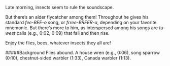 Late morning, insects seem to rule the soundscape. 

But there’s an alder flycatcher among them! Throughout he gives his standard _fee-BEE-o_ song, or _frree-BREER-a_, depending on your favorite mnemonic. But there’s more to him, as interspersed among his songs are _tu-weet_ calls (e.g., 0:02, 0:09) that fall and then rise. 

Enjoy the flies, bees, whatever insects they all are!

#####Background
Flies abound. A house wren (e.g., 0:06), song sparrow (0:10), chestnut-sided warbler (1:33), Canada warbler (1:13). 
